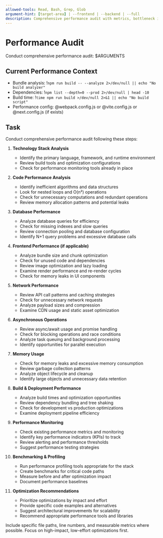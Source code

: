 ```yaml
---
allowed-tools: Read, Bash, Grep, Glob
argument-hint: [target-area] | --frontend | --backend | --full
description: Comprehensive performance audit with metrics, bottleneck identification, and optimization recommendations
---
```


# Performance Audit

Conduct comprehensive performance audit: $ARGUMENTS

## Current Performance Context

- Bundle analysis: !`npm run build -- --analyze 2>/dev/null || echo "No build analyzer"`
- Dependencies: !`npm list --depth=0 --prod 2>/dev/null | head -10`
- Build time: !`time npm run build >/dev/null 2>&1 || echo "No build script"`
- Performance config: @webpack.config.js or @vite.config.js or @next.config.js (if exists)

## Task

Conduct comprehensive performance audit following these steps:

1. **Technology Stack Analysis**
   - Identify the primary language, framework, and runtime environment
   - Review build tools and optimization configurations
   - Check for performance monitoring tools already in place

2. **Code Performance Analysis**
   - Identify inefficient algorithms and data structures
   - Look for nested loops and O(n²) operations
   - Check for unnecessary computations and redundant operations
   - Review memory allocation patterns and potential leaks

3. **Database Performance**
   - Analyze database queries for efficiency
   - Check for missing indexes and slow queries
   - Review connection pooling and database configuration
   - Identify N+1 query problems and excessive database calls

4. **Frontend Performance (if applicable)**
   - Analyze bundle size and chunk optimization
   - Check for unused code and dependencies
   - Review image optimization and lazy loading
   - Examine render performance and re-render cycles
   - Check for memory leaks in UI components

5. **Network Performance**
   - Review API call patterns and caching strategies
   - Check for unnecessary network requests
   - Analyze payload sizes and compression
   - Examine CDN usage and static asset optimization

6. **Asynchronous Operations**
   - Review async/await usage and promise handling
   - Check for blocking operations and race conditions
   - Analyze task queuing and background processing
   - Identify opportunities for parallel execution

7. **Memory Usage**
   - Check for memory leaks and excessive memory consumption
   - Review garbage collection patterns
   - Analyze object lifecycle and cleanup
   - Identify large objects and unnecessary data retention

8. **Build & Deployment Performance**
   - Analyze build times and optimization opportunities
   - Review dependency bundling and tree shaking
   - Check for development vs production optimizations
   - Examine deployment pipeline efficiency

9. **Performance Monitoring**
   - Check existing performance metrics and monitoring
   - Identify key performance indicators (KPIs) to track
   - Review alerting and performance thresholds
   - Suggest performance testing strategies

10. **Benchmarking & Profiling**
    - Run performance profiling tools appropriate for the stack
    - Create benchmarks for critical code paths
    - Measure before and after optimization impact
    - Document performance baselines

11. **Optimization Recommendations**
    - Prioritize optimizations by impact and effort
    - Provide specific code examples and alternatives
    - Suggest architectural improvements for scalability
    - Recommend appropriate performance tools and libraries

Include specific file paths, line numbers, and measurable metrics where possible. Focus on high-impact, low-effort optimizations first.